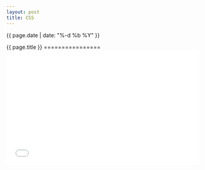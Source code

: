 ```yaml
---
layout: post
title: CSS
---
```


<p class="meta">{{ page.date | date: "%-d %b %Y" }}</p>
{{ page.title }}
================

<iframe width="100%" height="300"
    src="//jsfiddle.net/z7cmf22f/embedded/result,js,html,css/"
    allowfullscreen="allowfullscreen"
    frameborder="0">
</iframe>
